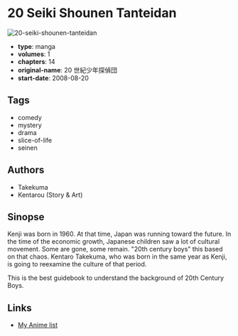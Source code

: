 # 20 Seiki Shounen Tanteidan

![20-seiki-shounen-tanteidan](https://cdn.myanimelist.net/images/manga/1/159298.jpg)

-   **type**: manga
-   **volumes**: 1
-   **chapters**: 14
-   **original-name**: 20 世紀少年探偵団
-   **start-date**: 2008-08-20

## Tags

-   comedy
-   mystery
-   drama
-   slice-of-life
-   seinen

## Authors

-   Takekuma
-   Kentarou (Story & Art)

## Sinopse

Kenji was born in 1960. At that time, Japan was running toward the future. In the time of the economic growth, Japanese children saw a lot of cultural movement. Some are gone, some remain. "20th century boys" this based on that chaos. Kentaro Takekuma, who was born in the same year as Kenji, is going to reexamine the culture of that period.

This is the best guidebook to understand the background of 20th Century Boys.

## Links

-   [My Anime list](https://myanimelist.net/manga/90757/20_Seiki_Shounen_Tanteidan)
